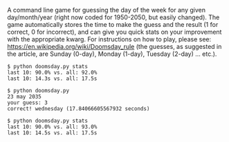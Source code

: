A command line game for guessing the day of the week for any given day/month/year (right now coded for 1950-2050, but easily changed). The game automatically stores the time to make the guess and the result (1 for correct, 0 for incorrect), and can give you quick stats on your improvement with the appropriate kwarg. For instructions on how to play, please see: https://en.wikipedia.org/wiki/Doomsday_rule (the guesses, as suggested in the article, are Sunday (0-day), Monday (1-day), Tuesday (2-day) ... etc.).

    $ python doomsday.py stats
    last 10: 90.0% vs. all: 92.0%
    last 10: 14.3s vs. all: 17.5s

    $ python doomsday.py
    23 may 2035
    your guess: 3
    correct! wednesday (17.84066605567932 seconds)

    $ python doomsday.py stats
    last 10: 90.0% vs. all: 93.0%
    last 10: 14.5s vs. all: 17.5s
